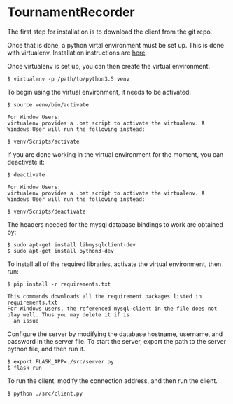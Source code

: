 # TournamentRecorder
The first step for installation is to download the client from the git repo.

Once that is done, a python virtal environment must be set up. This is done with virtualenv. Installation instructions are [here](https://virtualenv.pypa.io/en/stable/installation/).

Once virtualenv is set up, you can then create the virtual environment.

    $ virtualenv -p /path/to/python3.5 venv

To begin using the virtual environment, it needs to be activated:

    $ source venv/bin/activate
	
	For Window Users:
	virtualenv provides a .bat script to activate the virtualenv. A Windows User will run the following instead:
	
	$ venv/Scripts/activate

If you are done working in the virtual environment for the moment, you can deactivate it:

    $ deactivate
	
	For Window Users:
	virtualenv provides a .bat script to activate the virtualenv. A Windows User will run the following instead:
	
	$ venv/Scripts/deactivate

The headers needed for the mysql database bindings to work are obtained by:

    $ sudo apt-get install libmysqlclient-dev
    $ sudo apt-get install python3-dev

To install all of the required libraries, activate the virtual environment, then run:

    $ pip install -r requirements.txt
	
	This commands downloads all the requirement packages listed in requirements.txt
	For Windows users, the referenced mysql-client in the file does not play well. Thus you may delete it if is
	  an issue 

Configure the server by modifying the database hostname, username, and password in the server file.
To start the server, export the path to the server python file, and then run it.

    $ export FLASK_APP=./src/server.py
    $ flask run

To run the client, modify the connection address, and then run the client.

    $ python ./src/client.py



